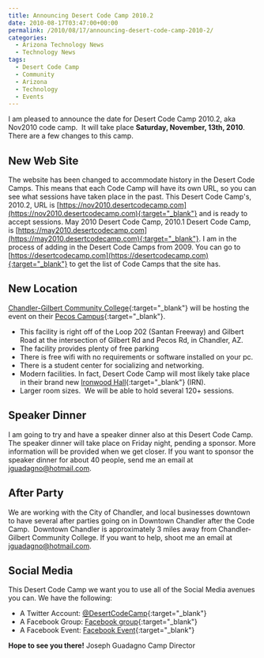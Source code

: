 ```yaml
---
title: Announcing Desert Code Camp 2010.2
date: 2010-08-17T03:47:00+00:00
permalink: /2010/08/17/announcing-desert-code-camp-2010-2/
categories:
  - Arizona Technology News
  - Technology News
tags:
  - Desert Code Camp
  - Community
  - Arizona
  - Technology
  - Events
---
```

I am pleased to announce the date for Desert Code Camp 2010.2, aka Nov2010 code camp.  It will take place **Saturday, November, 13th, 2010**. There are a few changes to this camp.

## New Web Site

The website has been changed to accommodate history in the Desert Code Camps. This means that each Code Camp will have its own URL, so you can see what sessions have taken place in the past. This Desert Code Camp's, 2010.2, URL is [https://nov2010.desertcodecamp.com](https://nov2010.desertcodecamp.com){:target="_blank"} and is ready to accept sessions. May 2010 Desert Code Camp, 2010.1 Desert Code Camp, is [https://may2010.desertcodecamp.com](https://may2010.desertcodecamp.com){:target="_blank"}. I am in the process of adding in the Desert Code Camps from 2009\. You can go to [https://desertcodecamp.com](https://desertcodecamp.com){:target="_blank"} to get the list of Code Camps that the site has.

## New Location

[Chandler-Gilbert Community College](https://www2.cgc.maricopa.edu/){:target="_blank"} will be hosting the event on their [Pecos Campus](https://www.cgc.maricopa.edu/adminservices/maps/pecos/Pages/PecosCampus.aspx){:target="_blank"}.

* This facility is right off of the Loop 202 (Santan Freeway) and Gilbert Road at the intersection of Gilbert Rd and Pecos Rd, in Chandler, AZ.
* The facility provides plenty of free parking
* There is free wifi with no requirements or software installed on your pc.
* There is a student center for socializing and networking.
* Modern facilities. In fact, Desert Code Camp will most likely take place in their brand new [Ironwood Hall](https://www.cgc.maricopa.edu/adminservices/maps/pecos/Pages/pecos-i.aspx){:target="_blank"} (IRN).
* Larger room sizes.  We will be able to hold several 120+ sessions.

## Speaker Dinner

I am going to try and have a speaker dinner also at this Desert Code Camp.  The speaker dinner will take place on Friday night, pending a sponsor. More information will be provided when we get closer. If you want to sponsor the speaker dinner for about 40 people, send me an email at jguadagno@hotmail.com.

## After Party

We are working with the City of Chandler, and local businesses downtown to have several after parties going on in Downtown Chandler after the Code Camp.  Downtown Chandler is approximately 3 miles away from Chandler-Gilbert Community College. If you want to help, shoot me an email at jguadagno@hotmail.com.

## Social Media

This Desert Code Camp we want you to use all of the Social Media avenues you can. We have the following:

* A Twitter Account: [@DesertCodeCamp](https://twitter.com/desertcodecamp){:target="_blank"}
* A Facebook Group: [Facebook group](https://www.facebook.com/group.php?gid=121127197936341&v=app_2344061033&ref=ts#!/group.php?gid=121127197936341&ref=ts){:target="_blank"}
* A Facebook Event: [Facebook Event](https://www.facebook.com/group.php?gid=121127197936341&v=app_2344061033&ref=ts#!/event.php?eid=144666038890143&ref=mf){:target="_blank"}

**Hope to see you there!** Joseph Guadagno Camp Director
